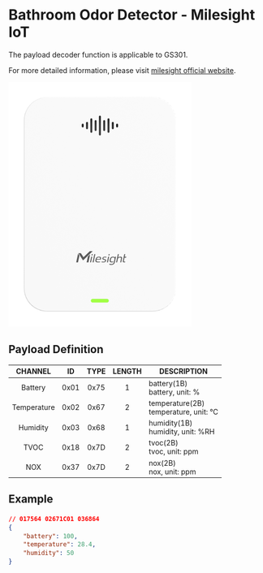 # Bathroom Odor Detector - Milesight IoT

The payload decoder function is applicable to GS301.

For more detailed information, please visit [milesight official website](https://www.milesight-iot.com).

![GS301](GS301.png)

## Payload Definition

|   CHANNEL   |  ID  | TYPE | LENGTH | DESCRIPTION                              |
| :---------: | :--: | :--: | :----: | ---------------------------------------- |
|   Battery   | 0x01 | 0x75 |   1    | battery(1B)<br/>battery, unit: %         |
| Temperature | 0x02 | 0x67 |   2    | temperature(2B)<br/>temperature, unit: ℃ |
|  Humidity   | 0x03 | 0x68 |   1    | humidity(1B)<br/>humidity, unit: %RH     |
|    TVOC     | 0x18 | 0x7D |   2    | tvoc(2B)<br/>tvoc, unit: ppm             |
|     NOX     | 0x37 | 0x7D |   2    | nox(2B)<br/>nox, unit: ppm               |

## Example

```json
// 017564 02671C01 036864
{
    "battery": 100,
    "temperature": 28.4,
    "humidity": 50
}
```
